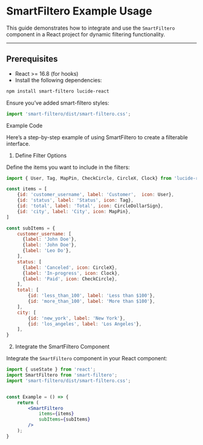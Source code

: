 # SmartFiltero Example Usage

This guide demonstrates how to integrate and use the `SmartFiltero` component in a React project for dynamic filtering functionality.

---

## Prerequisites

- React >= 16.8 (for hooks)
- Install the following dependencies:

```bash
npm install smart-filtero lucide-react
```

Ensure you’ve added smart-filtero styles:

```jsx
import 'smart-filtero/dist/smart-filtero.css';
```

Example Code

Here’s a step-by-step example of using SmartFiltero to create a filterable interface.

1. Define Filter Options

Define the items you want to include in the filters:

```jsx
import { User, Tag, MapPin, CheckCircle, CircleX, Clock} from 'lucide-react';

const items = [
    {id: 'customer_username', label: 'Customer',  icon: User},
    {id: 'status', label: 'Status', icon: Tag},
    {id: 'total', label: 'Total', icon: CircleDollarSign},
    {id: 'city', label: 'City', icon: MapPin},
]

const subItems = {
    customer_username: [
      {label: 'John Doe'},
      {label: 'John Doe'},
      {label: 'Leo Do'},
    ],
    status: [
      {label: 'Canceled', icon: CircleX},
      {label: 'In-progress', icon: Clock},
      {label: 'Paid', icon: CheckCircle},
    ],
    total: [
        {id: 'less_than_100', label: 'Less than $100'},
        {id: 'more_than_100', label: 'More than $100'},
    ],
    city: [
        {id: 'new_york', label: 'New York'},
        {id: 'los_angeles', label: 'Los Angeles'},
    ],
}
```

2. Integrate the SmartFiltero Component

Integrate the `SmartFiltero` component in your React component:

```jsx
import { useState } from 'react';
import SmartFiltero from 'smart-filtero';
import 'smart-filtero/dist/smart-filtero.css';


const Example = () => {
    return (
        <SmartFiltero
            items={items}
            subItems={subItems}
        />
    );
}
